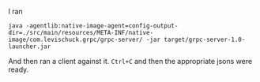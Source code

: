 I ran
```
java -agentlib:native-image-agent=config-output-dir=./src/main/resources/META-INF/native-image/com.levischuck.grpc/grpc-server/ -jar target/grpc-server-1.0-launcher.jar
```
And then ran a client against it.
`Ctrl+C` and then the appropriate jsons were ready.